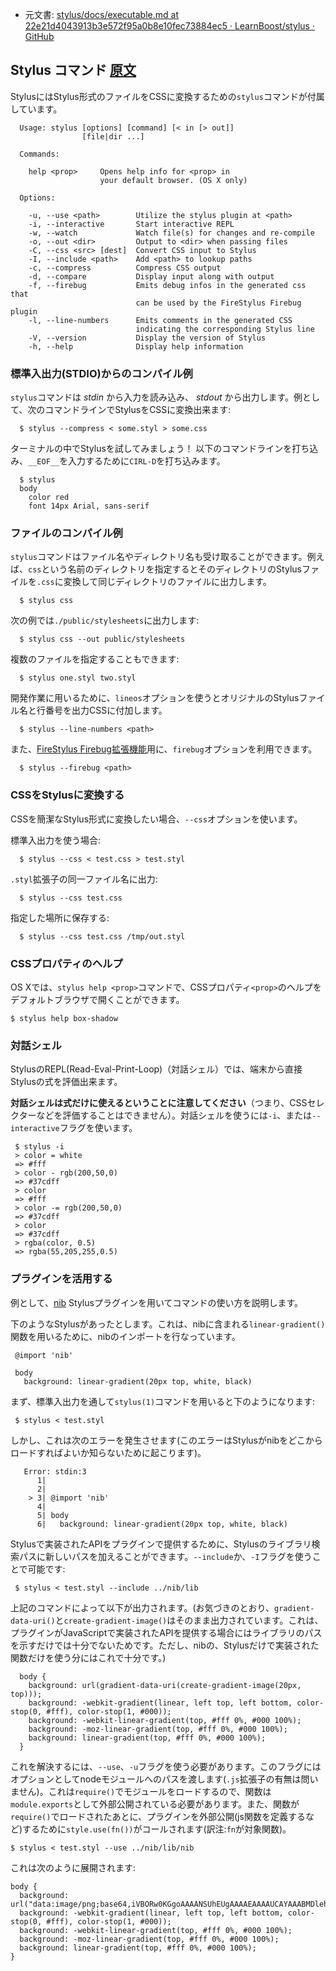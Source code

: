 + 元文書: [stylus/docs/executable.md at 22e21d4043913b3e572f95a0b8e10fec73884ec5 · LearnBoost/stylus · GitHub](https://github.com/LearnBoost/stylus/blob/22e21d4043913b3e572f95a0b8e10fec73884ec5/docs/executable.md "stylus/docs/executable.md at 22e21d4043913b3e572f95a0b8e10fec73884ec5 · LearnBoost/stylus · GitHub")

## Stylus コマンド [原文](http://learnboost.github.com/stylus/docs/executable.html)

StylusにはStylus形式のファイルをCSSに変換するための`stylus`コマンドが付属しています。

      Usage: stylus [options] [command] [< in [> out]]
                    [file|dir ...]

      Commands:

        help <prop>     Opens help info for <prop> in
                        your default browser. (OS X only)

      Options:

        -u, --use <path>        Utilize the stylus plugin at <path>
        -i, --interactive       Start interactive REPL
        -w, --watch             Watch file(s) for changes and re-compile
        -o, --out <dir>         Output to <dir> when passing files
        -C, --css <src> [dest]  Convert CSS input to Stylus
        -I, --include <path>    Add <path> to lookup paths
        -c, --compress          Compress CSS output
        -d, --compare           Display input along with output
        -f, --firebug           Emits debug infos in the generated css that
                                can be used by the FireStylus Firebug plugin
        -l, --line-numbers      Emits comments in the generated CSS
                                indicating the corresponding Stylus line
        -V, --version           Display the version of Stylus
        -h, --help              Display help information

### 標準入出力(STDIO)からのコンパイル例

 `stylus`コマンドは _stdin_ から入力を読み込み、 _stdout_ から出力します。例として、次のコマンドラインでStylusをCSSに変換出来ます:

      $ stylus --compress < some.styl > some.css

ターミナルの中でStylusを試してみましょう！ 以下のコマンドラインを打ち込み、`__EOF__`を入力するために`CIRL-D`を打ち込みます。

      $ stylus
      body
        color red
        font 14px Arial, sans-serif

### ファイルのコンパイル例

 `stylus`コマンドはファイル名やディレクトリ名も受け取ることができます。例えば、`css`という名前のディレクトリを指定するとそのディレクトリのStylusファイルを`.css`に変換して同じディレクトリのファイルに出力します。
 
      $ stylus css

  次の例では`./public/stylesheets`に出力します:

      $ stylus css --out public/stylesheets

  複数のファイルを指定することもできます:

      $ stylus one.styl two.styl

  開発作業に用いるために、`lineos`オプションを使うとオリジナルのStylusファイル名と行番号を出力CSSに付加します。

      $ stylus --line-numbers <path>

  また、[FireStylus Firebug拡張機能](http://github.com/LearnBoost/stylus/blob/master/docs/firebug.md)用に、`firebug`オプションを利用できます。

      $ stylus --firebug <path>

### CSSをStylusに変換する

 CSSを簡潔なStylus形式に変換したい場合、`--css`オプションを使います。

 標準入出力を使う場合:
 
      $ stylus --css < test.css > test.styl

 `.styl`拡張子の同一ファイル名に出力:
 
      $ stylus --css test.css

 指定した場所に保存する:
 
      $ stylus --css test.css /tmp/out.styl

### CSSプロパティのヘルプ

  OS Xでは、`stylus help <prop>`コマンドで、CSSプロパティ`<prop>`のヘルプをデフォルトブラウザで開くことができます。

    $ stylus help box-shadow

### 対話シェル

 StylusのREPL(Read-Eval-Print-Loop)（対話シェル）では、端末から直接Stylusの式を評価出来ます。
 
 **対話シェルは式だけに使えるということに注意してください**（つまり、CSSセレクターなどを評価することはできません）。対話シェルを使うには`-i`、または`--interactive`フラグを使います。
 
     $ stylus -i
     > color = white
     => #fff
     > color - rgb(200,50,0)
     => #37cdff
     > color
     => #fff
     > color -= rgb(200,50,0)
     => #37cdff
     > color
     => #37cdff
     > rgba(color, 0.5)
     => rgba(55,205,255,0.5)

### プラグインを活用する

 例として、[nib](https://github.com/visionmedia/nib) Stylusプラグインを用いてコマンドの使い方を説明します。
 
 下のようなStylusがあったとします。これは、nibに含まれる`linear-gradient()`関数を用いるために、nibのインポートを行なっています。
 
     @import 'nib'

     body
       background: linear-gradient(20px top, white, black) 

 まず、標準入出力を通して`stylus(1)`コマンドを用いると下のようになります:
 
     $ stylus < test.styl

 しかし、これは次のエラーを発生させます(このエラーはStylusがnibをどこからロードすればよいか知らないために起こります)。

       Error: stdin:3
          1| 
          2| 
        > 3| @import 'nib'
          4| 
          5| body
          6|   background: linear-gradient(20px top, white, black)

  Stylusで実装されたAPIをプラグインで提供するために、Stylusのライブラリ検索パスに新しいパスを加えることができます。`--include`か、`-I`フラグを使うことで可能です:

     $ stylus < test.styl --include ../nib/lib

  上記のコマンドによって以下が出力されます。(お気づきのとおり、`gradient-data-uri()`と`create-gradient-image()`はそのまま出力されています。これは、プラグインがJavaScriptで実装されたAPIを提供する場合にはライブラリのパスを示すだけでは十分でないためです。ただし、nibの、Stylusだけで実装された関数だけを使う分にはこれで十分です。)

      body {
        background: url(gradient-data-uri(create-gradient-image(20px, top)));
        background: -webkit-gradient(linear, left top, left bottom, color-stop(0, #fff), color-stop(1, #000));
        background: -webkit-linear-gradient(top, #fff 0%, #000 100%);
        background: -moz-linear-gradient(top, #fff 0%, #000 100%);
        background: linear-gradient(top, #fff 0%, #000 100%);
      }

  これを解決するには、`--use`、`-u`フラグを使う必要があります。このフラグにはオプションとしてnodeモジュールへのパスを渡します(`.js`拡張子の有無は問いません)。これは`require()`でモジュールをロードするので、関数は`module.exports`として外部公開されている必要があります。また、関数が`require()`でロードされたあとに、プラグインを外部公開(js関数を定義するなど)するために`style.use(fn())`がコールされます(訳注:`fn`が対象関数)。
  
    $ stylus < test.styl --use ../nib/lib/nib

 これは次のように展開されます:

    body {
      background: url("data:image/png;base64,iVBORw0KGgoAAAANSUhEUgAAAAEAAAAUCAYAAABMDlehAAAABmJLR0QA/wD/AP+gvaeTAAAAI0lEQVQImWP4+fPnf6bPnz8zMH358oUBwkIjKJBgYGNj+w8Aphk4blt0EcMAAAAASUVORK5CYII=");
      background: -webkit-gradient(linear, left top, left bottom, color-stop(0, #fff), color-stop(1, #000));
      background: -webkit-linear-gradient(top, #fff 0%, #000 100%);
      background: -moz-linear-gradient(top, #fff 0%, #000 100%);
      background: linear-gradient(top, #fff 0%, #000 100%);
    }
  
